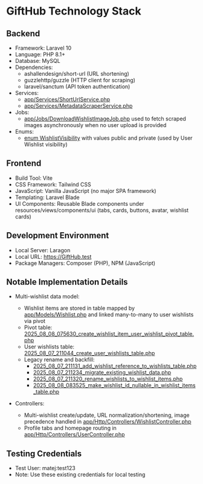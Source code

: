 # GiftHub Technology Stack

## Backend

- Framework: Laravel 10
- Language: PHP 8.1+
- Database: MySQL
- Dependencies:
  - ashallendesign/short-url (URL shortening)
  - guzzlehttp/guzzle (HTTP client for scraping)
  - laravel/sanctum (API token authentication)
- Services:
  - [app/Services/ShortUrlService.php](app/Services/ShortUrlService.php)
  - [app/Services/MetadataScraperService.php](app/Services/MetadataScraperService.php)
- Jobs:
  - [app/Jobs/DownloadWishlistImageJob.php](app/Jobs/DownloadWishlistImageJob.php) used to fetch scraped images asynchronously when no user upload is provided
- Enums:
  - [enum WishlistVisibility](app/Enums/WishlistVisibility.php:5) with values public and private (used by User Wishlist visibility)

## Frontend

- Build Tool: Vite
- CSS Framework: Tailwind CSS
- JavaScript: Vanilla JavaScript (no major SPA framework)
- Templating: Laravel Blade
- UI Components: Reusable Blade components under resources/views/components/ui (tabs, cards, buttons, avatar, wishlist cards)

## Development Environment

- Local Server: Laragon
- Local URL: https://GiftHub.test
- Package Managers: Composer (PHP), NPM (JavaScript)

## Notable Implementation Details

- Multi-wishlist data model:
  - Wishlist items are stored in table mapped by [app/Models/Wishlist.php](app/Models/Wishlist.php) and linked many-to-many to user wishlists via pivot
  - Pivot table: [2025_08_08_075630_create_wishlist_item_user_wishlist_pivot_table.php](database/migrations/2025_08_08_075630_create_wishlist_item_user_wishlist_pivot_table.php)
  - User wishlists table: [2025_08_07_211044_create_user_wishlists_table.php](database/migrations/2025_08_07_211044_create_user_wishlists_table.php)
  - Legacy rename and backfill:
    - [2025_08_07_211131_add_wishlist_reference_to_wishlists_table.php](database/migrations/2025_08_07_211131_add_wishlist_reference_to_wishlists_table.php)
    - [2025_08_07_211234_migrate_existing_wishlist_data.php](database/migrations/2025_08_07_211234_migrate_existing_wishlist_data.php)
    - [2025_08_07_211320_rename_wishlists_to_wishlist_items.php](database/migrations/2025_08_07_211320_rename_wishlists_to_wishlist_items.php)
    - [2025_08_08_083525_make_wishlist_id_nullable_in_wishlist_items_table.php](database/migrations/2025_08_08_083525_make_wishlist_id_nullable_in_wishlist_items_table.php)

- Controllers:
  - Multi-wishlist create/update, URL normalization/shortening, image precedence handled in [app/Http/Controllers/WishlistController.php](app/Http/Controllers/WishlistController.php)
  - Profile tabs and homepage routing in [app/Http/Controllers/UserController.php](app/Http/Controllers/UserController.php)

## Testing Credentials

- Test User: matej:test123
- Note: Use these existing credentials for local testing